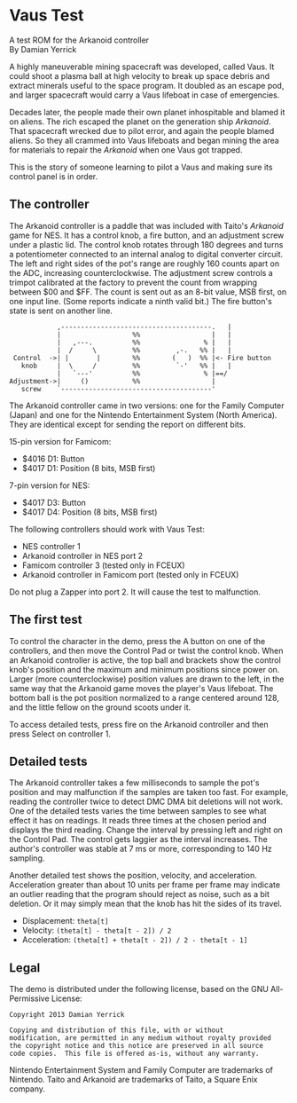 Vaus Test
=========
A test ROM for the Arkanoid controller  
By Damian Yerrick

A highly maneuverable mining spacecraft was developed, called Vaus.
It could shoot a plasma ball at high velocity to break up space
debris and extract minerals useful to the space program.  It doubled
as an escape pod, and larger spacecraft would carry a Vaus lifeboat
in case of emergencies.

Decades later, the people made their own planet inhospitable and
blamed it on aliens.  The rich escaped the planet on the generation
ship _Arkanoid_.  That spacecraft wrecked due to pilot error, and
again the people blamed aliens.  So they all crammed into Vaus
lifeboats and began mining the area for materials to repair the
_Arkanoid_ when one Vaus got trapped.

This is the story of someone learning to pilot a Vaus and making
sure its control panel is in order.

The controller
--------------
The Arkanoid controller is a paddle that was included with Taito's
_Arkanoid_ game for NES.  It has a control knob, a fire button, and
an adjustment screw under a plastic lid.  The control knob rotates
through 180 degrees and turns a potentiometer connected to an
internal analog to digital converter circuit.  The left and right
sides of the pot's range are roughly 160 counts apart on the ADC,
increasing counterclockwise.  The adjustment screw controls a trimpot
calibrated at the factory to prevent the count from wrapping between
$00 and $FF.  The count is sent out as an 8-bit value, MSB first, on
one input line.  (Some reports indicate a ninth valid bit.)  The fire
button's state is sent on another line.

                ,--------------------------------------.   |
                |                  %%                  |   |
                |   ,---.          %%                % |   |
                |  /     \         %%         ,-.   %% |   |
     Control  ->| |       |        %%        (   )  %% |<- Fire button
       knob     |  \     /         %%         `-'   %% |   |    
                |   `---'          %%                % |==/
    Adjustment->|     ()           %%                  |
       screw    `--------------------------------------'

The Arkanoid controller came in two versions: one for the Family
Computer (Japan) and one for the Nintendo Entertainment System
(North America).  They are identical except for sending the report
on different bits.

15-pin version for Famicom:

* $4016 D1: Button
* $4017 D1: Position (8 bits, MSB first)

7-pin version for NES:

* $4017 D3: Button
* $4017 D4: Position (8 bits, MSB first)

The following controllers should work with Vaus Test:

* NES controller 1
* Arkanoid controller in NES port 2
* Famicom controller 3 (tested only in FCEUX)
* Arkanoid controller in Famicom port (tested only in FCEUX)

Do not plug a Zapper into port 2.  It will cause the test to
malfunction.

The first test
--------------
To control the character in the demo, press the A button on one of
the controllers, and then move the Control Pad or twist the control
knob.  When an Arkanoid controller is active, the top ball and
brackets show the control knob's position and the maximum and minimum
positions since power on.  Larger (more counterclockwise) position
values are drawn to the left, in the same way that the Arkanoid game
moves the player's Vaus lifeboat.  The bottom ball is the pot
position normalized to a range centered around 128, and the little
fellow on the ground scoots under it.

To access detailed tests, press fire on the Arkanoid controller
and then press Select on controller 1.

Detailed tests
--------------
The Arkanoid controller takes a few milliseconds to sample the pot's
position and may malfunction if the samples are taken too fast.  For
example, reading the controller twice to detect DMC DMA bit deletions
will not work.  One of the detailed tests varies the time between
samples to see what effect it has on readings.  It reads three times
at the chosen period and displays the third reading.  Change the
interval by pressing left and right on the Control Pad.  The control
gets laggier as the interval increases.  The author's controller was
stable at 7 ms or more, corresponding to 140 Hz sampling.

Another detailed test shows the position, velocity, and acceleration.
Acceleration greater than about 10 units per frame per frame may
indicate an outlier reading that the program should reject as noise,
such as a bit deletion.  Or it may simply mean that the knob has hit
the sides of its travel.

* Displacement: `theta[t]`
* Velocity: `(theta[t] - theta[t - 2]) / 2`
* Acceleration: `(theta[t] + theta[t - 2]) / 2 - theta[t - 1]`

Legal
----
The demo is distributed under the following license, based on the
GNU All-Permissive License:

    Copyright 2013 Damian Yerrick

    Copying and distribution of this file, with or without
    modification, are permitted in any medium without royalty provided
    the copyright notice and this notice are preserved in all source
    code copies.  This file is offered as-is, without any warranty.

Nintendo Entertainment System and Family Computer are trademarks
of Nintendo.  Taito and Arkanoid are trademarks of Taito, a Square
Enix company.
